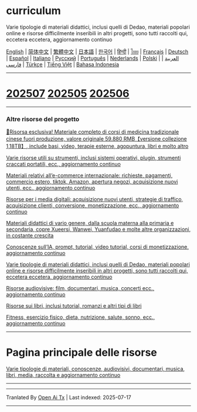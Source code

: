 # curriculum

Varie tipologie di materiali didattici, inclusi quelli di Dedao, materiali popolari online e risorse difficilmente inseribili in altri progetti, sono tutti raccolti qui, eccetera eccetera, aggiornamento continuo


[English](https://openaitx.github.io/view.html?user=mswnlz&project=curriculum&lang=en) | [简体中文](https://openaitx.github.io/view.html?user=mswnlz&project=curriculum&lang=zh-CN) | [繁體中文](https://openaitx.github.io/view.html?user=mswnlz&project=curriculum&lang=zh-TW) | [日本語](https://openaitx.github.io/view.html?user=mswnlz&project=curriculum&lang=ja) | [한국어](https://openaitx.github.io/view.html?user=mswnlz&project=curriculum&lang=ko) | [हिन्दी](https://openaitx.github.io/view.html?user=mswnlz&project=curriculum&lang=hi) | [ไทย](https://openaitx.github.io/view.html?user=mswnlz&project=curriculum&lang=th) | [Français](https://openaitx.github.io/view.html?user=mswnlz&project=curriculum&lang=fr) | [Deutsch](https://openaitx.github.io/view.html?user=mswnlz&project=curriculum&lang=de) | [Español](https://openaitx.github.io/view.html?user=mswnlz&project=curriculum&lang=es) | [Italiano](https://openaitx.github.io/view.html?user=mswnlz&project=curriculum&lang=it) | [Русский](https://openaitx.github.io/view.html?user=mswnlz&project=curriculum&lang=ru) | [Português](https://openaitx.github.io/view.html?user=mswnlz&project=curriculum&lang=pt) | [Nederlands](https://openaitx.github.io/view.html?user=mswnlz&project=curriculum&lang=nl) | [Polski](https://openaitx.github.io/view.html?user=mswnlz&project=curriculum&lang=pl) | [العربية](https://openaitx.github.io/view.html?user=mswnlz&project=curriculum&lang=ar) | [فارسی](https://openaitx.github.io/view.html?user=mswnlz&project=curriculum&lang=fa) | [Türkçe](https://openaitx.github.io/view.html?user=mswnlz&project=curriculum&lang=tr) | [Tiếng Việt](https://openaitx.github.io/view.html?user=mswnlz&project=curriculum&lang=vi) | [Bahasa Indonesia](https://openaitx.github.io/view.html?user=mswnlz&project=curriculum&lang=id)

-------------------

# [202507](https://raw.githubusercontent.com/mswnlz/curriculum/main/202507.md) [202505](https://raw.githubusercontent.com/mswnlz/curriculum/main/202505.md) [202506](https://raw.githubusercontent.com/mswnlz/curriculum/main/202506.md)

---------------
### Altre risorse del progetto

[🎁Risorsa esclusiva! Materiale completo di corsi di medicina tradizionale cinese fuori produzione, valore originale 59.880 RMB【versione collezione 1,18TB】, include basi, video, terapie esterne, agopuntura, libri e molto altro](https://github.com/mswnlz/chinese-traditional)

[Varie risorse utili su strumenti, inclusi sistemi operativi, plugin, strumenti craccati portatili, ecc., aggiornamento continuo](https://github.com/mswnlz/tools)


[Materiali relativi all’e-commerce internazionale: richieste, pagamenti, commercio estero, tiktok, Amazon, apertura negozi, acquisizione nuovi utenti, ecc., aggiornamento continuo](https://github.com/mswnlz/cross-border)

[Risorse per i media digitali: acquisizione nuovi utenti, strategie di traffico, acquisizione clienti, conversione, monetizzazione, ecc., aggiornamento continuo](https://github.com/mswnlz/self-media)

[ Materiali didattici di vario genere, dalla scuola materna alla primaria e secondaria, copre Xueersi, Wanwei, Yuanfudao e molte altre organizzazioni, in costante crescita](https://github.com/mswnlz/edu-knowlege)

[Conoscenze sull’IA, prompt, tutorial, video tutorial, corsi di monetizzazione, aggiornamento continuo](https://github.com/mswnlz/AIknowledge)

[Varie tipologie di materiali didattici, inclusi quelli di Dedao, materiali popolari online e risorse difficilmente inseribili in altri progetti, sono tutti raccolti qui, eccetera eccetera, aggiornamento continuo](https://github.com/mswnlz/curriculum)

[Risorse audiovisive: film, documentari, musica, concerti ecc., aggiornamento continuo](https://github.com/mswnlz/movies)

[Risorse sui libri, inclusi tutorial, romanzi e altri tipi di libri](https://github.com/mswnlz/book)

[Fitness, esercizio fisico, dieta, nutrizione, salute, sonno, ecc., aggiornamento continuo](https://github.com/mswnlz/healthy)

---------------

# Pagina principale delle risorse
[Varie tipologie di materiali, conoscenze, audiovisivi, documentari, musica, libri, media, raccolta e aggiornamento continuo](https://github.com/mswnlz)

---------------


---

Tranlated By [Open Ai Tx](https://github.com/OpenAiTx/OpenAiTx) | Last indexed: 2025-07-17

---